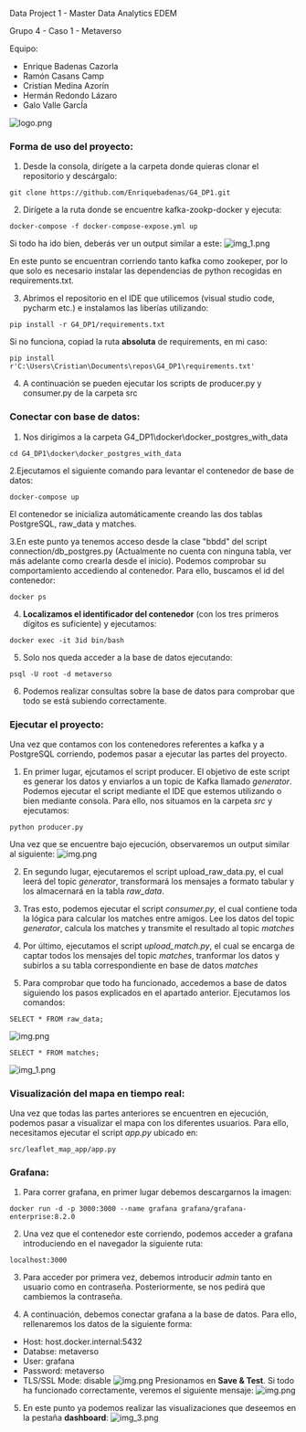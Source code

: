 Data Project 1 - Master Data Analytics EDEM

Grupo 4 - Caso 1 - Metaverso

Equipo:
- Enrique Badenas Cazorla
- Ramón Casans Camp
- Cristian Medina Azorín
- Hermán Redondo Lázaro
- Galo Valle GarcÍa

![logo.png](images/logopng.png)

### Forma de uso del proyecto:


1. Desde la consola, dirígete a la carpeta donde quieras clonar el repositorio y descárgalo:
```console
git clone https://github.com/Enriquebadenas/G4_DP1.git
```
2. Dirígete a la ruta donde se encuentre kafka-zookp-docker y ejecuta:
```
docker-compose -f docker-compose-expose.yml up
```
Si todo ha ido bien, deberás ver un output similar a este:
![img_1.png](images/zookeper_running.png)

En este punto se encuentran corriendo tanto kafka como zookeper, por lo que solo es necesario instalar las dependencias de python recogidas en requirements.txt.

3. Abrimos el repositorio en el IDE que utilicemos (visual studio code, pycharm etc.) e instalamos las liberías utilizando:
```
pip install -r G4_DP1/requirements.txt
```
Si no funciona, copiad la ruta **absoluta** de requirements, en mi caso:
```
pip install r'C:\Users\Cristian\Documents\repos\G4_DP1\requirements.txt'
```
4. A continuación se pueden ejecutar los scripts de producer.py y consumer.py de la carpeta src

### Conectar con base de datos:

1. Nos dirigimos a la carpeta G4_DP1\docker\docker_postgres_with_data
```
cd G4_DP1\docker\docker_postgres_with_data
```

2.Ejecutamos el siguiente comando para levantar el contenedor de base de datos: 
````
docker-compose up
````
El contenedor se inicializa automáticamente creando las dos tablas PostgreSQL, raw_data y matches.

3.En este punto ya tenemos acceso desde la clase "bbdd" del script connection/db_postgres.py (Actualmente no cuenta con ninguna tabla, ver más adelante como crearla desde el inicio). Podemos comprobar su comportamiento accediendo al contenedor. Para ello, buscamos el id del contenedor:
````
docker ps
````
4. **Localizamos el identificador del contenedor** (con los tres primeros dígitos es suficiente) y ejecutamos:
```
docker exec -it 3id bin/bash
```
5. Solo nos queda acceder a la base de datos ejecutando:
```
psql -U root -d metaverso
```
6. Podemos realizar consultas sobre la base de datos para comprobar que todo se está subiendo correctamente.

### Ejecutar el proyecto:

Una vez que contamos con los contenedores referentes a kafka y a PostgreSQL corriendo, podemos pasar a ejecutar las partes del proyecto.

1. En primer lugar, ejcutamos el script producer. El objetivo de este script es generar los datos y enviarlos a un topic de Kafka llamado _generator_. Podemos ejecutar el script mediante el IDE que estemos utilizando o bien mediante consola. Para ello, nos situamos en la carpeta _src_ y ejecutamos:

```
python producer.py
```

Una vez que se encuentre bajo ejecución, observaremos un output similar al siguiente:
![img.png](images/datagenerator.png)

2. En segundo lugar, ejecutaremos el script upload_raw_data.py, el cual leerá del topic _generator_, transformará los mensajes a formato tabular y los almacernará en la tabla _raw_data_.

3. Tras esto, podemos ejecutar el script _consumer.py_, el cual contiene toda la lógica para calcular los matches entre amigos. Lee los datos del topic _generator_, calcula los matches y transmite el resultado al topic _matches_

4. Por último, ejecutamos el script _upload_match.py_, el cual se encarga de captar todos los mensajes del topic _matches_, tranformar los datos y subirlos a su tabla correspondiente en base de datos _matches_

5. Para comprobar que todo ha funcionado, accedemos a base de datos siguiendo los pasos explicados en el apartado anterior. Ejecutamos los comandos:
```
SELECT * FROM raw_data;
```
![img.png](images/raw_data.png)

````
SELECT * FROM matches;
````
![img_1.png](images/matches.png)

### Visualización del mapa en tiempo real:

Una vez que todas las partes anteriores se encuentren en ejecución, podemos pasar a visualizar el mapa con los diferentes usuarios. Para ello, necesitamos ejecutar el script _app.py_ ubicado en:

```
src/leaflet_map_app/app.py
```

### Grafana:
1. Para correr grafana, en primer lugar debemos descargarnos la imagen:
````
docker run -d -p 3000:3000 --name grafana grafana/grafana-enterprise:8.2.0
````
2. Una vez que el contenedor este corriendo, podemos acceder a grafana introduciendo en el navegador la siguiente ruta:
```
localhost:3000
```
3. Para acceder por primera vez, debemos introducir _admin_ tanto en usuario como en contraseña. Posteriormente, se nos pedirá que cambiemos la contraseña.

4. A continuación, debemos conectar grafana a la base de datos. Para ello, rellenaremos los datos de la siguiente forma:
* Host:  host.docker.internal:5432
* Databse: metaverso
* User: grafana
* Password: metaverso
* TLS/SSL Mode: disable
![img.png](images/conexion_grafana.png)
Presionamos en **Save & Test**. Si todo ha funcionado correctamente, veremos el siguiente mensaje:
![img.png](images/connection_ok.png)
5. En este punto ya podemos realizar las visualizaciones que deseemos en la pestaña **dashboard**:
![img_3.png](images/create_dashboard.png)